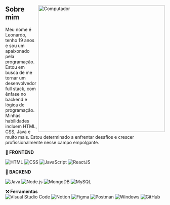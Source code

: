 <div>
    <img src="https://cdni.iconscout.com/illustration/free/thumb/free-software-engineer-2043023-1731282.png" width="400px" align="right" alt="Computador">
    <div>
        <h2>Sobre mim</h2>
        <p align="left">
        Meu nome é Leonardo, tenho 19 anos e sou um apaixonado pela programação. Estou em busca de me tornar um desenvolvedor full stack, com ênfase no backend e lógica de programação. Minhas habilidades incluem HTML, CSS, Java e muito mais. Estou determinado a enfrentar desafios e crescer profissionalmente nesse campo empolgante.
        </p>
        <div>
            <strong>🎇 FRONTEND</strong>
            <div align="left">
                <p>
                    <img src="https://img.shields.io/badge/-HTML-05122A?style=for-the-badge&logo=html5" alt="HTML">
                    <img src="https://img.shields.io/badge/-CSS-05122A?style=for-the-badge&logo=CSS3&logoColor=1572B6" alt="CSS">
                    <img src="https://img.shields.io/badge/-JavaScript-05122A?style=for-the-badge&logo=javascript" alt="JavaScript">
                    <img src="https://img.shields.io/badge/-reactjs-05122A?style=for-the-badge&logo=react&logoColor=2F6DB9" alt="ReactJS">
                </p>
            </div>
            <strong>💾 BACKEND</strong>
            <div align="left">
                <p>
                    <img src="https://img.shields.io/badge/-Java-05122A?style=for-the-badge&logo=java&logoColor=white" alt="Java">
                    <img src="https://img.shields.io/badge/-nodejs-05122A?style=for-the-badge&logo=nodedotjs" alt="Node.js">
                    <img src="https://img.shields.io/badge/-mongodb-05122A?style=for-the-badge&logo=mongodb" alt="MongoDB">
                    <img src="https://img.shields.io/badge/-MySQL-05122A?style=for-the-badge&logo=mysql&logoColor=4479A1" alt="MySQL">
                </p>
            </div>
        </div>
        <strong>⚒ Ferramentas</strong>
        <div align="left">
            <img src="https://img.shields.io/badge/-VSCode-05122A?style=for-the-badge&logo=visualstudiocode" alt="Visual Studio Code">
            <img src="https://img.shields.io/badge/-Notion-05122A?style=for-the-badge&logo=notion" alt="Notion">
            <img src="https://img.shields.io/badge/-Figma-05122A?style=for-the-badge&logo=figma" alt="Figma">
            <img src="https://img.shields.io/badge/-Postman-05122A?style=for-the-badge&logo=postman" alt="Postman">
            <img src="https://img.shields.io/badge/-Windows-05122A?style=for-the-badge&logo=windows" alt="Windows">
            <img src="https://img.shields.io/badge/-GitHub-05122A?style=for-the-badge&logo=github" alt="GitHub">
        </div>
    </div>
</div>
